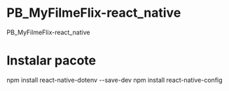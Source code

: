 # PB_MyFilmeFlix-react_native
PB_MyFilmeFlix-react_native

# Instalar pacote
npm install react-native-dotenv --save-dev
npm install react-native-config

